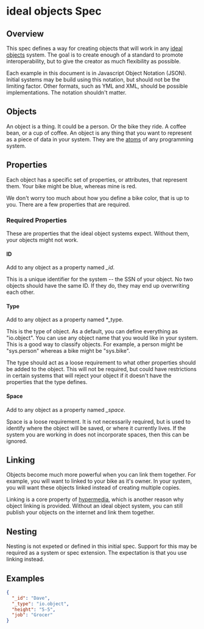 # ideal objects Spec

## Overview

This spec defines a way for creating objects that will work in any [ideal objects](http://idealobjects.net/) system. The goal is to create enough of a standard to promote interoperability, but to give the creator as much flexibility as possible.

Each example in this document is in Javascript Object Notation (JSON). Initial systems may be build using this notation, but should not be the limiting factor. Other formats, such as YML and XML, should be possible implementations. The notation shouldn't matter.

## Objects

An object is a thing. It could be a person. Or the bike they ride. A coffee bean, or a cup of coffee. An object is any thing that you want to represent as a piece of data in your system. They are the [atoms](https://www.livescience.com/37206-atom-definition.html) of any programming system.

## Properties

Each object has a specific set of properties, or attributes, that represent them. Your bike might be blue, whereas mine is red.

We don't worry too much about how you define a bike color, that is up to you. There are a few properties that are required.

### Required Properties

These are properties that the ideal object systems expect. Without them, your objects might not work.

#### ID

Add to any object as a property named *_id*.

This is a unique identifier for the system -- the SSN of your object. No two objects should have the same ID. If they do, they may end up overwriting each other.

#### Type

Add to any object as a property named *_type. 

This is the type of object. As a default, you can define everything as "io.object". You can use any object name that you would like in your system. This is a good way to classify objects. For example, a person might be "sys.person" whereas a bike might be "sys.bike".

The type should act as a loose requirement to what other properties should be added to the object. This will not be required, but could have restrictions in certain systems that will reject your object if it doesn't have the properties that the type defines.

#### Space

Add to any object as a property named *_space*.

Space is a loose requirement. It is not necessarily required, but is used to identify where the object will be saved, or where it currently lives. If the system you are working in does not incorporate spaces, then this can be ignored.

## Linking

Objects become much more powerful when you can link them together. For example, you will want to linked to your bike as it's owner. In your system, you will want these objects linked instead of creating multiple copies.

Linking is a core property of [hypermedia](https://www.techopedia.com/definition/3105/hypermedia), which is another reason why object linking is provided. Without an ideal object system, you can still publish your objects on the internet and link them together.

## Nesting

Nesting is not expeted or defined in this initial spec. Support for this may be required as a system or spec extension. The expectation is that you use linking instead.


## Examples

```JSON
{
  "_id": "Dave",
  "_type": "io.object",
  "height": "5-5",
  "job": "Grocer"
}
```
